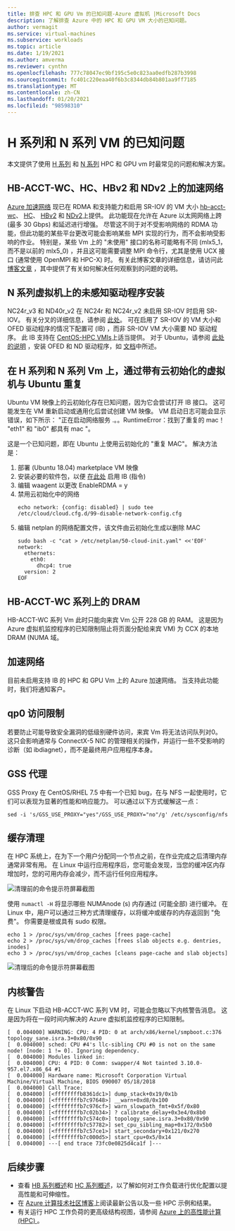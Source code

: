 ```yaml
---
title: 排查 HPC 和 GPU Vm 的已知问题-Azure 虚拟机 |Microsoft Docs
description: 了解排查 Azure 中的 HPC 和 GPU VM 大小的已知问题。
author: vermagit
ms.service: virtual-machines
ms.subservice: workloads
ms.topic: article
ms.date: 1/19/2021
ms.author: amverma
ms.reviewer: cynthn
ms.openlocfilehash: 777c78047ec9bf195c5e0c823aa0edfb287b3998
ms.sourcegitcommit: fc401c220eaa40f6b3c8344db84b801aa9ff7185
ms.translationtype: MT
ms.contentlocale: zh-CN
ms.lasthandoff: 01/20/2021
ms.locfileid: "98598310"
---
```

# <a name="known-issues-with-h-series-and-n-series-vms"></a>H 系列和 N 系列 VM 的已知问题

本文提供了使用 [H 系列](../../sizes-hpc.md) 和 [N 系列](../../sizes-gpu.md) HPC 和 GPU vm 时最常见的问题和解决方案。

## <a name="accelerated-networking-on-hb-hc-hbv2-and-ndv2"></a>HB-ACCT-WC、HC、HBv2 和 NDv2 上的加速网络

[Azure 加速网络](https://azure.microsoft.com/blog/maximize-your-vm-s-performance-with-accelerated-networking-now-generally-available-for-both-windows-and-linux/) 现已在 RDMA 和支持能力和启用 SR-IOV 的 VM 大小 [hb-acct-wc](../../hb-series.md)、 [HC](../../hc-series.md)、 [HBv2](../../hbv2-series.md) 和 [NDv2](../../ndv2-series.md)上提供。 此功能现在允许在 Azure 以太网网络上跨 (最多 30 Gbps) 和延迟进行增强。 尽管这不同于对不受影响网络的 RDMA 功能，但此功能的某些平台更改可能会影响某些 MPI 实现的行为，而不会影响受影响的作业。 特别是，某些 Vm 上的 "未使用" 接口的名称可能略有不同 (mlx5_1，而不是以前的 mlx5_0) ，并且这可能需要调整 MPI 命令行，尤其是使用 UCX 接口 (通常使用 OpenMPI 和 HPC-X) 时。
有关此博客文章的详细信息，请访问此 [博客文章](https://techcommunity.microsoft.com/t5/azure-compute/accelerated-networking-on-hb-hc-and-hbv2/ba-p/2067965) ，其中提供了有关如何解决任何观察到的问题的说明。

## <a name="infiniband-driver-installation-on-n-series-vms"></a>N 系列虚拟机上的未感知驱动程序安装

NC24r_v3 和 ND40r_v2 在 NC24r 和 NC24r_v2 未启用 SR-IOV 时启用 SR-IOV。 有关分叉的详细信息，请参阅 [此处](../../sizes-hpc.md#rdma-capable-instances)。
可在启用了 SR-IOV 的 VM 大小和 OFED 驱动程序的情况下配置可 (IB) ，而非 SR-IOV VM 大小需要 ND 驱动程序。 此 IB 支持在 [CentOS-HPC VMIs](configure.md)上适当提供。 对于 Ubuntu，请参阅 [此处的说明](https://techcommunity.microsoft.com/t5/azure-compute/configuring-infiniband-for-ubuntu-hpc-and-gpu-vms/ba-p/1221351) ，安装 OFED 和 ND 驱动程序，如 [文档](enable-infiniband.md#vm-images-with-infiniband-drivers)中所述。

## <a name="duplicate-mac-with-cloud-init-with-ubuntu-on-h-series-and-n-series-vms"></a>在 H 系列和 N 系列 Vm 上，通过带有云初始化的虚拟机与 Ubuntu 重复

Ubuntu VM 映像上的云初始化存在已知问题，因为它会尝试打开 IB 接口。 这可能发生在 VM 重新启动或通用化后尝试创建 VM 映像。 VM 启动日志可能会显示错误，如下所示： "正在启动网络服务 .。。RuntimeError：找到了重复的 mac！ "eth1" 和 "ib0" 都具有 mac "。

这是一个已知问题，即在 Ubuntu 上使用云初始化的 "重复 MAC"。 解决方法是：
1) 部署 (Ubuntu 18.04) marketplace VM 映像
2) 安装必要的软件包，以便 [在此处](https://techcommunity.microsoft.com/t5/azure-compute/configuring-infiniband-for-ubuntu-hpc-and-gpu-vms/ba-p/1221351) 启用 IB (指令) 
3) 编辑 waagent 以更改 EnableRDMA = y
4) 禁用云初始化中的网络
    ```console
    echo network: {config: disabled} | sudo tee /etc/cloud/cloud.cfg.d/99-disable-network-config.cfg
    ```
5) 编辑 netplan 的网络配置文件，该文件由云初始化生成以删除 MAC
    ```console
    sudo bash -c "cat > /etc/netplan/50-cloud-init.yaml" <<'EOF'
    network:
      ethernets:
        eth0:
          dhcp4: true
      version: 2
    EOF
    ```

## <a name="dram-on-hb-series"></a>HB-ACCT-WC 系列上的 DRAM

HB-ACCT-WC 系列 Vm 此时只能向来宾 Vm 公开 228 GB 的 RAM。 这是因为 Azure 虚拟机监控程序的已知限制阻止将页面分配给来宾 VM) 为 CCX 的本地 DRAM (NUMA 域。

## <a name="accelerated-networking"></a>加速网络

目前未启用支持 IB 的 HPC 和 GPU Vm 上的 Azure 加速网络。 当支持此功能时，我们将通知客户。

## <a name="qp0-access-restriction"></a>qp0 访问限制

若要防止可能导致安全漏洞的低级别硬件访问，来宾 Vm 将无法访问队列对0。 这只会影响通常与 ConnectX-5 NIC 的管理相关的操作，并运行一些不受影响的诊断（如 ibdiagnet），而不是最终用户应用程序本身。

## <a name="gss-proxy"></a>GSS 代理

GSS Proxy 在 CentOS/RHEL 7.5 中有一个已知 bug，在与 NFS 一起使用时，它们可以表现为显著的性能和响应能力。 可以通过以下方式缓解这一点：

```console
sed -i 's/GSS_USE_PROXY="yes"/GSS_USE_PROXY="no"/g' /etc/sysconfig/nfs
```

## <a name="cache-cleaning"></a>缓存清理

在 HPC 系统上，在为下一个用户分配同一个节点之前，在作业完成之后清理内存通常非常有用。 在 Linux 中运行应用程序后，您可能会发现，当您的缓冲区内存增加时，您的可用内存会减少，而不运行任何应用程序。

![清理前的命令提示符屏幕截图](./media/known-issues/cache-cleaning-1.png)

使用 `numactl -H` 将显示哪些 NUMAnode (s) 内存通过 (可能全部) 进行缓冲。 在 Linux 中，用户可以通过三种方式清理缓存，以将缓冲或缓存的内存返回到 "免费"。 你需要是根或具有 sudo 权限。

```console
echo 1 > /proc/sys/vm/drop_caches [frees page-cache]
echo 2 > /proc/sys/vm/drop_caches [frees slab objects e.g. dentries, inodes]
echo 3 > /proc/sys/vm/drop_caches [cleans page-cache and slab objects]
```

![清理后的命令提示符屏幕截图](./media/known-issues/cache-cleaning-2.png)

## <a name="kernel-warnings"></a>内核警告

在 Linux 下启动 HB-ACCT-WC 系列 VM 时，可能会忽略以下内核警告消息。 这是因为将在一段时间内解决的 Azure 虚拟机监控程序的已知限制。

```console
[  0.004000] WARNING: CPU: 4 PID: 0 at arch/x86/kernel/smpboot.c:376 topology_sane.isra.3+0x80/0x90
[  0.004000] sched: CPU #4's llc-sibling CPU #0 is not on the same node! [node: 1 != 0]. Ignoring dependency.
[  0.004000] Modules linked in:
[  0.004000] CPU: 4 PID: 0 Comm: swapper/4 Not tainted 3.10.0-957.el7.x86_64 #1
[  0.004000] Hardware name: Microsoft Corporation Virtual Machine/Virtual Machine, BIOS 090007 05/18/2018
[  0.004000] Call Trace:
[  0.004000] [<ffffffffb8361dc1>] dump_stack+0x19/0x1b
[  0.004000] [<ffffffffb7c97648>] __warn+0xd8/0x100
[  0.004000] [<ffffffffb7c976cf>] warn_slowpath_fmt+0x5f/0x80
[  0.004000] [<ffffffffb7c02b34>] ? calibrate_delay+0x3e4/0x8b0
[  0.004000] [<ffffffffb7c574c0>] topology_sane.isra.3+0x80/0x90
[  0.004000] [<ffffffffb7c57782>] set_cpu_sibling_map+0x172/0x5b0
[  0.004000] [<ffffffffb7c57ce1>] start_secondary+0x121/0x270
[  0.004000] [<ffffffffb7c000d5>] start_cpu+0x5/0x14
[  0.004000] ---[ end trace 73fc0e0825d4ca1f ]---
```


## <a name="next-steps"></a>后续步骤

- 查看 [HB 系列概述](hb-series-overview.md)和 [HC 系列概述](hc-series-overview.md)，以了解如何对工作负载进行优化配置以提高性能和可伸缩性。
- 在 [Azure 计算技术社区博客](https://techcommunity.microsoft.com/t5/azure-compute/bg-p/AzureCompute)上阅读最新公告以及一些 HPC 示例和结果。
- 有关运行 HPC 工作负荷的更高级结构视图，请参阅 [Azure 上的高性能计算 (HPC) ](/azure/architecture/topics/high-performance-computing/)。
